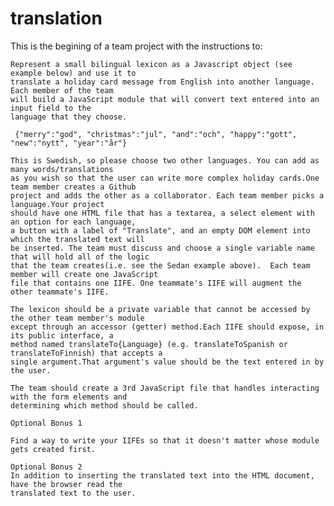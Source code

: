 # translation

This is the begining of a team project with the instructions to: 

    Represent a small bilingual lexicon as a Javascript object (see example below) and use it to
    translate a holiday card message from English into another language. Each member of the team
    will build a JavaScript module that will convert text entered into an input field to the 
    language that they choose.

     {"merry":"god", "christmas":"jul", "and":"och", "happy":"gott", "new":"nytt", "year":"år"}

    This is Swedish, so please choose two other languages. You can add as many words/translations 
    as you wish so that the user can write more complex holiday cards.One team member creates a Github
    project and adds the other as a collaborator. Each team member picks a language.Your project 
    should have one HTML file that has a textarea, a select element with an option for each language,
    a button with a label of "Translate", and an empty DOM element into which the translated text will
    be inserted. The team must discuss and choose a single variable name that will hold all of the logic
    that the team creates(i.e. see the Sedan example above).  Each team member will create one JavaScript
    file that contains one IIFE. One teammate's IIFE will augment the other teammate's IIFE.

    The lexicon should be a private variable that cannot be accessed by the other team member's module 
    except through an accessor (getter) method.Each IIFE should expose, in its public interface, a 
    method named translateTo{Language} (e.g. translateToSpanish or translateToFinnish) that accepts a
    single argument.That argument's value should be the text entered in by the user.

    The team should create a 3rd JavaScript file that handles interacting with the form elements and
    determining which method should be called.
   
    Optional Bonus 1

    Find a way to write your IIFEs so that it doesn't matter whose module gets created first.
    
    Optional Bonus 2
    In addition to inserting the translated text into the HTML document, have the browser read the
    translated text to the user.
